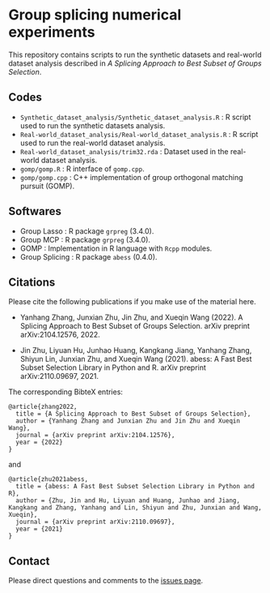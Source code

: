 
# Group splicing numerical experiments
This repository contains scripts to run the synthetic datasets and real-world dataset analysis described
in *A Splicing Approach to Best Subset of Groups Selection*. 

## Codes

* `Synthetic_dataset_analysis/Synthetic_dataset_analysis.R` : R script used to run the synthetic datasets analysis.
* `Real-world_dataset_analysis/Real-world_dataset_analysis.R` : R script used to run the real-world dataset analysis.
* `Real-world_dataset_analysis/trim32.rda` : Dataset used in the real-world dataset analysis. 
* `gomp/gomp.R` : R interface of `gomp.cpp`.
* `gomp/gomp.cpp` : C++ implementation of group orthogonal matching pursuit (GOMP).

## Softwares

* Group Lasso : R package `grpreg` (3.4.0).
* Group MCP : R package `grpreg` (3.4.0).
* GOMP : Implementation in R language with `Rcpp` modules.
* Group Splicing : R package `abess` (0.4.0).


## Citations

Please cite the following publications if you make use of the material here.

- Yanhang Zhang, Junxian Zhu, Jin Zhu, and Xueqin Wang (2022). A Splicing Approach to Best Subset of Groups Selection. arXiv preprint arXiv:2104.12576, 2022.

- Jin Zhu, Liyuan Hu, Junhao Huang, Kangkang Jiang, Yanhang Zhang, Shiyun Lin, Junxian Zhu, and Xueqin Wang (2021). abess: A Fast Best Subset Selection Library in Python and R. arXiv preprint arXiv:2110.09697, 2021.

The corresponding BibteX entries:

```
@article{zhang2022,
  title = {A Splicing Approach to Best Subset of Groups Selection},
  author = {Yanhang Zhang and Junxian Zhu and Jin Zhu and Xueqin Wang},
  journal = {arXiv preprint arXiv:2104.12576},
  year = {2022}
}
```
and
```
@article{zhu2021abess,
  title = {abess: A Fast Best Subset Selection Library in Python and R},
  author = {Zhu, Jin and Hu, Liyuan and Huang, Junhao and Jiang, Kangkang and Zhang, Yanhang and Lin, Shiyun and Zhu, Junxian and Wang, Xueqin},
  journal = {arXiv preprint arXiv:2110.09697},
  year = {2021}
}
```


## Contact
Please direct questions and comments to the [issues page](https://github.com/abess-team/Group-splicing_codes/issues).
